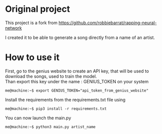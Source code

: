 # Original project

This project is a fork from https://github.com/robbiebarrat/rapping-neural-network  

I created it to be able to generate a song directly from a name of an artist. 

# How to use it

First, go to the genius website to create an API key, that will be used to download the songs, used 
to train the model.  
Than export this key under the name : GENIUS_TOKEN on your system

```console
me@machine:~$ export GENIUS_TOKEN="api_token_from_genius_website"
```

Install the requirements from the requirements.txt file using  

```console
me@machine:~$ pip3 install -r requirements.txt
```

You can now launch the main.py

```console
me@machine:~$ python3 main.py artist_name
```